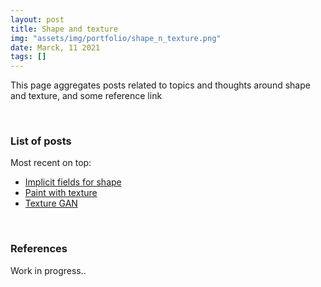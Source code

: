 ```yaml
---
layout: post
title: Shape and texture
img: "assets/img/portfolio/shape_n_texture.png"
date: Marck, 11 2021
tags: []
---
```


This page aggregates posts related to topics and thoughts around shape and texture, and some reference link

<!--
## Content

* TOC
{:toc}

-->
<br/>

### List of posts

Most recent on top:

- [Implicit fields for shape](/2021/04/15/implicit-field-for-shape.html)
- [Paint with texture](/2021/03/11/paint-w-texture.html)
- [Texture GAN](/2021/03/07/first-gan.html)

<br/>

### References

Work in progress..


<!-- To be copied at the end of the post to render the table of content -->
<script type="text/javascript">
$(document).ready(function() {
    $('#toc').toc();
});
</script>

